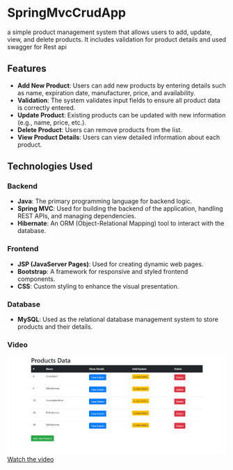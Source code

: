 # SpringMvcCrudApp
a simple product management system that allows users to add, update, view, and delete products. It includes validation for product details  and  used swagger for Rest api 
## Features

- **Add New Product**: Users can add new products by entering details such as name, expiration date, manufacturer, price, and availability.
- **Validation**: The system validates input fields to ensure all product data is correctly entered.
- **Update Product**: Existing products can be updated with new information (e.g., name, price, etc.).
- **Delete Product**: Users can remove products from the list.
- **View Product Details**: Users can view detailed information about each product.

## Technologies Used

### Backend

- **Java**: The primary programming language for backend logic.
- **Spring MVC**: Used for building the backend of the application, handling REST APIs, and managing dependencies.
- **Hibernate**: An ORM (Object-Relational Mapping) tool to interact with the database.

### Frontend

- **JSP (JavaServer Pages)**: Used for creating dynamic web pages.
- **Bootstrap**: A framework for responsive and styled frontend components.
- **CSS**: Custom styling to enhance the visual presentation.

### Database
- **MySQL**: Used as the relational database management system to store products and their details.

### Video
![Alt text](https://github.com/JihadWael099/SpringMvcCrudApp/blob/main/Screenshot%202025-01-29%20225047.png)
[Watch the video](https://github.com/JihadWael099/SpringMvcCrudApp/blob/main/vedio.mp4)
